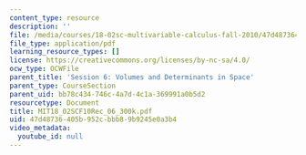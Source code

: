 ```yaml
---
content_type: resource
description: ''
file: /media/courses/18-02sc-multivariable-calculus-fall-2010/47d48736405b952cbbb89b9245e0a3b4_MIT18_02SCF10Rec_06_300k.pdf
file_type: application/pdf
learning_resource_types: []
license: https://creativecommons.org/licenses/by-nc-sa/4.0/
ocw_type: OCWFile
parent_title: 'Session 6: Volumes and Determinants in Space'
parent_type: CourseSection
parent_uid: bb78c434-746c-4a7d-4c1a-369991a0b5d2
resourcetype: Document
title: MIT18_02SCF10Rec_06_300k.pdf
uid: 47d48736-405b-952c-bbb8-9b9245e0a3b4
video_metadata:
  youtube_id: null
---
```

